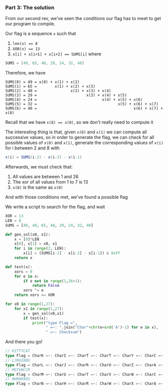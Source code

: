 ### Part 3: The solution

From our second rev, we've seen the conditions our flag has to meet to get our
program to compile.

Our flag is a sequence `x` such that
 1. `len(x) == 8`
 2. `XOR(x) == 13`
 3. `x[i] + x[i+1] + x[i+2] == SUMS[i]` where
```scala
SUMS = [49, 65, 48, 29, 24, 32, 40]
```

Therefore, we have 
```
SUMS(0) = 49 = x(0) + x(1) + x(2)
SUMS(1) = 65 =        x(1) + x(2) + x(3)
SUMS(2) = 48 =               x(2) + x(3) + x(4)
SUMS(3) = 29 =                      x(3) + x(4) + x(5)
SUMS(4) = 24 =                             x(4) + x(5) + x(6)
SUMS(5) = 32 =                                    x(5) + x(6) + x(7)
SUMS(6) = 40 =                                           x(6) + x(7) + x(8)
```

Recall that we have `x(8) == x(0)`, so we don't really need to compute it

The interesting thing is that, given `x(0)` and `x(1)` we can compute all successive 
values, so in order to generate the flag, we can check for all possible values
of `x(0)` and `x(1)`, generate the corresponding values of `x(i)` for i between
2 and 8 with
```scala
x(i) = SUMS(i-2) - x(i-2) - x(i-1)
```

Afterwards, we must check that:
 1. All values are between 1 and 26
 2. The xor of all values from 1 to 7 is 13
 3. `x(8)` is the same as `x(0)`

And with those conditions met, we've found a possible flag

We write a script to search for the flag, and wait
```python
XOR = 13
LEN = 8
SUMS = [40, 49, 65, 48, 29, 24, 32, 40]

def gen_sol(x0, x1):
    x = [0]*LEN
    x[0], x[1] = x0, x1
    for i in range(2, LEN):
        x[i] = (SUMS[i-2] - x[i-2] - x[i-1]) & 0xFF
    return x

def test(x):
    xors = 0
    for e in x:
        if e not in range(1,26+1):
            return False
        xors ^= e
    return xors == XOR

for x0 in range(1,27):
    for x1 in range(1,27):
        x = gen_sol(x0,x1)
        if test(x):
            print("type Flag =",
                  " =~: ".join("Char"+chr(e+ord('A')-1) for e in x),
                  " =~: Checksum")
```

And there you go!
```scala
// KITTYCAT
type Flag = CharK =~: CharI =~: CharT =~: CharT =~: CharY =~: CharC =~: CharA =~: CharT  =~: Checksum
// LJRUZABU
type Flag = CharL =~: CharJ =~: CharR =~: CharU =~: CharZ =~: CharA =~: CharB =~: CharU  =~: Checksum
// MGTVWCCR
type Flag = CharM =~: CharG =~: CharT =~: CharV =~: CharW =~: CharC =~: CharC =~: CharR  =~: Checksum
// NHRWXADS
type Flag = CharN =~: CharH =~: CharR =~: CharW =~: CharX =~: CharA =~: CharD =~: CharS  =~: Checksum
```
